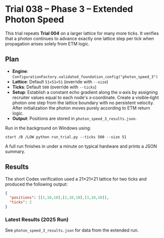# Trial 038 – Phase 3 – Extended Photon Speed

This trial repeats **Trial 004** on a larger lattice for many more ticks. It verifies that a photon continues to advance exactly one lattice step per tick when propagation arises solely from ETM logic.

## Plan
- **Engine**: `ConfigurationFactory.validated_foundation_config("photon_speed_3")`
- **Lattice**: Default `51×51×51` (override with `--size`)
- **Ticks**: Default `500` (override with `--ticks`)
- **Setup**: Establish a constant echo gradient along the x‑axis by assigning recruiter values equal to each node's x‑coordinate. Create a visible‑light photon one step from the lattice boundary with no persistent velocity. After initialization the photon moves purely according to ETM return logic.
- **Output**: Positions are stored in `photon_speed_3_results.json`.

Run in the background on Windows using:
```
start /B /LOW python run_trial.py --ticks 500 --size 51
```
A full run finishes in under a minute on typical hardware and prints a JSON summary.

## Results
The short Codex verification used a 21×21×21 lattice for two ticks and produced the following output:

```json
{
  "positions": [[1,10,10],[2,10,10],[3,10,10]],
  "ticks": 2
}
```

### Latest Results (2025 Run)
See `photon_speed_3_results.json` for data from the extended run.
